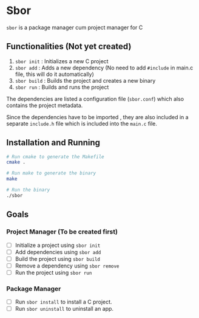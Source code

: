 # Sbor

`sbor` is a package manager cum project manager for C


## Functionalities (Not yet created)

1. `sbor init` : Initializes a new C project
2. `sbor add` : Adds a new dependency (No need to add `#include` in main.c file, this will do it automatically)
3. `sbor build` : Builds the project and creates a new binary
4. `sbor run` : Builds and runs the project

The dependencies are listed a configuration file (`sbor.conf`) which also contains the project metadata.

Since the dependencies have to be imported , they are also included in a separate `include.h` file which is included into the `main.c` file.

## Installation and Running

```bash
# Run cmake to generate the Makefile
cmake .

# Run make to generate the binary
make

# Run the binary
./sbor
```

## Goals

### Project Manager (To be created first)

- [ ] Initialize a project using `sbor init`
- [ ] Add dependencies using `sbor add`
- [ ] Build the project using `sbor build`
- [ ] Remove a dependency using `sbor remove`
- [ ] Run the project using `sbor run`

### Package Manager

- [ ] Run `sbor install` to install a C project.
- [ ] Run `sbor uninstall` to uninstall an app.
